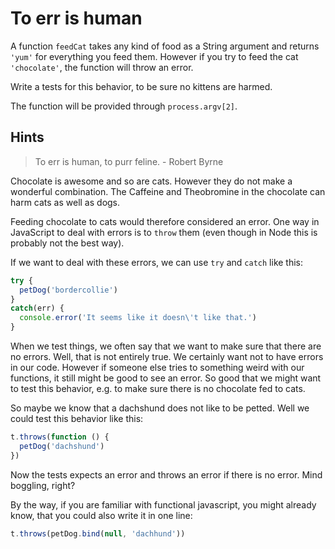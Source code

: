 # To err is human

A function `feedCat` takes any kind of food as a String argument and returns 
`'yum'` for everything you feed them. However if you try to feed the cat 
`'chocolate'`, the function will throw an error.

Write a tests for this behavior, to be sure no kittens are harmed.

The function will be provided through `process.argv[2]`.

## Hints

> To err is human, to purr feline. - Robert Byrne

Chocolate is awesome and so are cats. However they do not make a wonderful 
combination. The Caffeine and Theobromine in the chocolate can harm cats as well
as dogs. 

Feeding chocolate to cats would therefore considered an error. One way in
JavaScript to deal with errors is to `throw` them (even though in Node this is
probably not the best way). 

If we want to deal with these errors, we can use `try` and `catch` like this:

```js
try {
  petDog('bordercollie')
} 
catch(err) {
  console.error('It seems like it doesn\'t like that.')
}
```

When we test things, we often say that we want to make sure that there are no
errors. Well, that is not entirely true. We certainly want not to have errors in
our code. However if someone else tries to something weird with our functions,
it still might be good to see an error. So good that we might want to test this
behavior, e.g. to make sure there is no chocolate fed to cats.

So maybe we know that a dachshund does not like to be petted. Well we could test 
this behavior like this:

```js
t.throws(function () {
  petDog('dachshund')
})
```

Now the tests expects an error and throws an error if there is no error. Mind
boggling, right?

By the way, if you are familiar with functional javascript, you might already
know, that you could also write it in one line:
```js
t.throws(petDog.bind(null, 'dachhund'))
```

